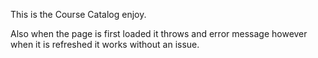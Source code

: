 ﻿This is the Course Catalog enjoy.

Also when the page is first loaded it throws and error message however when it is refreshed it works without an issue.


